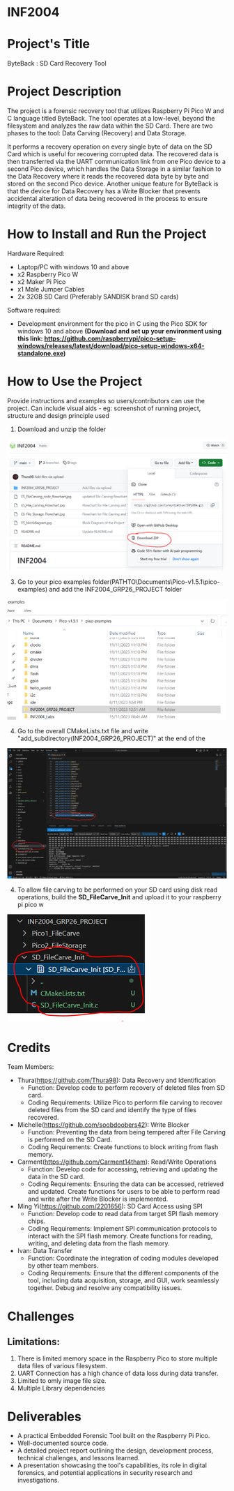 # INF2004

# Project's Title
ByteBack : SD Card Recovery Tool

# Project Description
The project is a forensic recovery tool that utilizes Raspberry Pi Pico W and C language titled ByteBack. The tool operates at a low-level, beyond the filesystem and analyzes the raw data within the SD Card. There are two phases to the tool: Data Carving (Recovery) and Data Storage.

It performs a recovery operation on every single byte of data on the SD Card which is useful for recovering corrupted data. The recovered data is then transferred via the UART communication link from one Pico device to a second Pico device, which handles the Data Storage in a similar fashion to the Data Recovery where it reads the recovered data byte by byte and stored on the second Pico device. Another unique feature for ByteBack is that the device for Data Recovery has a Write Blocker that prevents accidental alteration of data being recovered in the process to ensure integrity of the data.

# How to Install and Run the Project
Hardware Required:
- Laptop/PC with windows 10 and above
- x2 Raspberry Pico W
- x2 Maker Pi Pico
- x1 Male Jumper Cables
- 2x 32GB SD Card (Preferably SANDISK brand SD cards)

Software required:
- Development environment for the pico in C using the Pico SDK for windows 10 and above
**(Download and set up your environment using this link: https://github.com/raspberrypi/pico-setup-windows/releases/latest/download/pico-setup-windows-x64-standalone.exe)**

# How to Use the Project
Provide instructions and examples so users/contributors can use the project.
Can include visual aids - eg: screenshot of running project, structure and design principle used

1. Download and unzip the folder

![alt text](https://github.com/Carment14tham/INF2004/blob/main/img/Capture2.PNG)

3. Go to your pico examples folder(PATHTO\Documents\Pico-v1.5.1\pico-examples) and add the INF2004_GRP26_PROJECT folder

![alt text](https://github.com/Carment14tham/INF2004/blob/main/img/Capture.PNG)

4. Go to the overall CMakeLists.txt file and write "add_subdirectory(INF2004_GRP26_PROJECT)"  at the end of the 

![alt text](https://github.com/Carment14tham/INF2004/blob/main/img/Capture3.jpg)

4. To allow file carving to be performed on your SD card using disk read operations, build the **SD_FileCarve_Init** and upload it to your raspberry pi pico w

![alt text](https://github.com/Carment14tham/INF2004/blob/main/img/Capture4.PNG)
 
# Credits
Team Members:
- Thura(https://github.com/Thura98): Data Recovery and Identification
    - Function: Develop code to perform recovery of deleted files from SD card.
    - Coding Requirements: Utilize Pico to perform file carving to recover deleted files from the SD card and identify the type of files recovered.
- Michelle(https://github.com/soobdoobers42): Write Blocker
    - Function: Preventing the data from being tempered after File Carving is performed on the SD Card.
    - Coding Requirements: Create functions to block writing from flash memory.
- Carment(https://github.com/Carment14tham): Read/Write Operations
    - Function: Develop code for accessing, retrieving and updating the data in the SD card.
    - Coding Requirements: Ensuring the data can be accessed, retrieved and updated. Create functions for users to be able to perform read and write after the Write Blocker is implemented.
- Ming Yi(https://github.com/2201656): SD Card Access using SPI
    - Function: Develop code to read data from target SPI flash memory chips.
    - Coding Requirements: Implement SPI communication protocols to interact with the SPI flash memory. Create functions for reading, writing, and deleting data from the flash memory.
- Ivan: Data Transfer
    - Function: Coordinate the integration of coding modules developed by other team members.
    - Coding Requirements: Ensure that the different components of the tool, including data acquisition, storage, and GUI, work seamlessly together. Debug and resolve any compatibility issues.
 
# Challenges
## Limitations:
1. There is limited memory space in the Raspberry Pico to store multiple data files of various filesystem.
2. UART Connection has a high chance of data loss during data transfer.
3. Limited to omly image file size.
4. Multiple Library dependencies

# Deliverables
- A practical Embedded Forensic Tool built on the Raspberry Pi Pico.
- Well-documented source code.
- A detailed project report outlining the design, development process, technical challenges, and lessons learned.
- A presentation showcasing the tool's capabilities, its role in digital forensics, and potential applications in security research and investigations.

